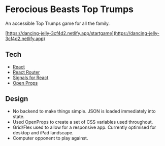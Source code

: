 # Ferocious Beasts Top Trumps 

An accessible Top Trumps game for all the family.

[https://dancing-jelly-3cf4d2.netlify.app/startgame](https://dancing-jelly-3cf4d2.netlify.app)

## Tech

- [React](react.dev/)
- [React Router](https://reactrouter.com/)
- [Signals for React](https://www.npmjs.com/package/@preact/signals-react)
- [Open Props](open-props.style/)

## Design

- No backend to make things simple. JSON is loaded immediately into state.
- Used OpenProps to create a set of CSS variables used throughout.
- Grid/Flex used to allow for a responsive app. Currently optimised for desktop and iPad landscape.
- Computer opponent to play against.
